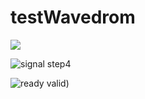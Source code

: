 # testWavedrom

<img src="https://svg.wavedrom.com/{signal:[{name:'data',wave:'x5.x',data:'1010' }]}">


![signal step4](https://svg.wavedrom.com/github/wavedrom/wavedrom/trunk/test/signal-step4.json5)

![ready valid](https://svg.wavedrom.com/github/BrewKris/testWavedrom/main/rdyVld.json5))
